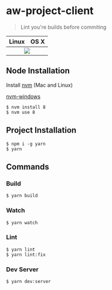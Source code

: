 # aw-project-client
> Lint you're builds before commiting
<table>
  <thead>
    <tr>
      <th>Linux</th>
      <th>OS X</th>
    </tr>
  </thead>
  <tbody>
    <tr>
      <td colspan="2" align="center">
        <a href="https://travis-ci.com/mohseenrm/aw-project-client"><img src="https://travis-ci.com/mohseenrm/aw-project-client.svg?token=CqDroFQpz5UCVrR38qQa&branch=master" target="_blank"></a>
      </td>
    </tr>
  </tbody>
</table>

## Node Installation
Install [nvm](https://github.com/creationix/nvm) (Mac and Linux)

[nvm-windows](https://github.com/coreybutler/nvm-windows)

```
$ nvm install 8
$ nvm use 8
```

## Project Installation
```
$ npm i -g yarn
$ yarn
```
## Commands
### Build
```
$ yarn build
```
### Watch
```
$ yarn watch
```
### Lint
```
$ yarn lint
$ yarn lint:fix
```
### Dev Server
```
$ yarn dev:server
```
